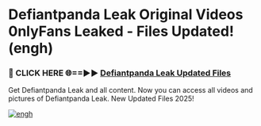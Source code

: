 # Defiantpanda Leak Original Videos 0nlyFans Leaked - Files Updated! (engh)

<h3>🔴 CLICK HERE 🌐==►► <a href="https://tinyurl.com/3hn5wdd3" rel="nofollow">Defiantpanda Leak Updated Files</a></h3>

Get Defiantpanda Leak and all content. Now you can access all videos and pictures of Defiantpanda Leak. New Updated Files 2025!

[![engh](https://i.imgur.com/4HnBqBT.gif)](https://tinyurl.com/3hn5wdd3)
